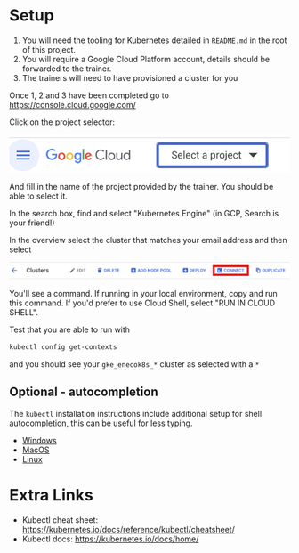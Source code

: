 # Setup

1. You will need the tooling for Kubernetes detailed in `README.md` in the root of this project.
2. You will require a Google Cloud Platform account, details should be forwarded to the trainer.
3. The trainers will need to have provisioned a cluster for you

Once 1, 2 and 3 have been completed go to https://console.cloud.google.com/

Click on the project selector:

![image-20230212084604344](images/01_setup/image-20230212084604344.png)

And fill in the name of the project provided by the trainer.  You should be able to select it.

In the search box, find and select "Kubernetes Engine" (in GCP, Search is your friend!)

In the overview select the cluster that matches your email address and then select 

![image-20230212085219244](images/01_setup/image-20230212085219244.png)

You'll see a command.  If running in your local environment, copy and run this command.  If you'd prefer to use Cloud Shell, select "RUN IN CLOUD SHELL".

Test that you are able to run with 

```sh
kubectl config get-contexts
```

and you should see your `gke_enecok8s_*` cluster as selected with a `*`

## Optional - autocompletion

The `kubectl` installation instructions include additional setup for shell autocompletion, this can be useful for less typing.

- [Windows](https://kubernetes.io/docs/tasks/tools/install-kubectl-windows/#optional-kubectl-configurations-and-plugins)
- [MacOS](https://kubernetes.io/docs/tasks/tools/install-kubectl-macos/#enable-shell-autocompletion)
- [Linux](https://kubernetes.io/docs/tasks/tools/install-kubectl-linux/#enable-shell-autocompletion)

# Extra Links

- Kubectl cheat sheet: https://kubernetes.io/docs/reference/kubectl/cheatsheet/
- Kubectl docs: https://kubernetes.io/docs/home/

